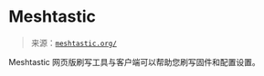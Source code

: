 <!--yml

category: 未分类

date: 2024-05-27 14:25:19

-->

# Meshtastic

> 来源：[`meshtastic.org/`](https://meshtastic.org/)

Meshtastic 网页版刷写工具与客户端可以帮助您刷写固件和配置设置。

